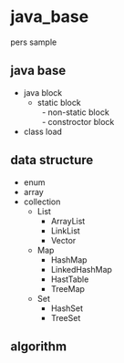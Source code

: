 # java_base
 pers sample
## java base 
 - java block 
   - static block  
   - non-static block  
   - constroctor block   
 - class load
## data structure 
 - enum
 - array
 - collection
   - List
     - ArrayList
     - LinkList
     - Vector
   - Map
     - HashMap
     - LinkedHashMap
     - HastTable
     - TreeMap
   - Set
     - HashSet
     - TreeSet

## algorithm


